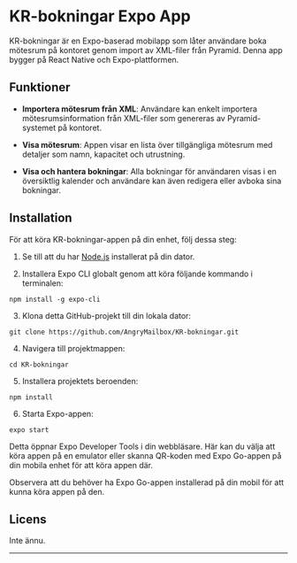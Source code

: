 # KR-bokningar Expo App

KR-bokningar är en Expo-baserad mobilapp som låter användare boka mötesrum på kontoret genom import av XML-filer från Pyramid. Denna app bygger på React Native och Expo-plattformen.

## Funktioner

- **Importera mötesrum från XML**: Användare kan enkelt importera mötesrumsinformation från XML-filer som genereras av Pyramid-systemet på kontoret.

- **Visa mötesrum**: Appen visar en lista över tillgängliga mötesrum med detaljer som namn, kapacitet och utrustning.

- **Visa och hantera bokningar**: Alla bokningar för användaren visas i en översiktlig kalender och användare kan även redigera eller avboka sina bokningar.

## Installation

För att köra KR-bokningar-appen på din enhet, följ dessa steg:

1. Se till att du har [Node.js](https://nodejs.org) installerat på din dator.

2. Installera Expo CLI globalt genom att köra följande kommando i terminalen:

```
npm install -g expo-cli
```

3. Klona detta GitHub-projekt till din lokala dator:

```
git clone https://github.com/AngryMailbox/KR-bokningar.git
```

4. Navigera till projektmappen:

```
cd KR-bokningar
```

5. Installera projektets beroenden:

```
npm install
```

6. Starta Expo-appen:

```
expo start
```

Detta öppnar Expo Developer Tools i din webbläsare. Här kan du välja att köra appen på en emulator eller skanna QR-koden med Expo Go-appen på din mobila enhet för att köra appen där.

Observera att du behöver ha Expo Go-appen installerad på din mobil för att kunna köra appen på den.

## Licens

Inte ännu.

---

